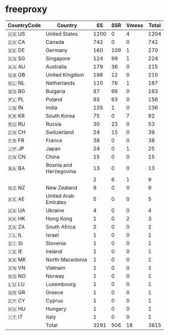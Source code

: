 # freeproxy

|CountryCode|Country|SS|SSR|Vmess|Total|
|  ----  | ----  |  ----  | ----  |  ----  | ----  |
|🇺🇸 US|United States|1200|0|4|1204|
|🇨🇦 CA|Canada|742|0|0|742|
|🇩🇪 DE|Germany|160|109|1|270|
|🇸🇬 SG|Singapore|124|99|1|224|
|🇦🇺 AU|Australia|179|36|0|215|
|🇬🇧 GB|United Kingdom|198|12|0|210|
|🇳🇱 NL|Netherlands|110|76|1|187|
|🇧🇬 BG|Bulgaria|97|66|0|163|
|🇵🇱 PL|Poland|93|63|0|156|
|🇮🇳 IN|India|135|1|0|136|
|🇰🇷 KR|South Korea|75|0|7|82|
|🇷🇺 RU|Russia|30|23|0|53|
|🇨🇭 CH|Switzerland|24|15|0|39|
|🇫🇷 FR|France|38|0|0|38|
|🇯🇵 JP|Japan|24|0|1|25|
|🇨🇳 CN|China|15|0|0|15|
|🇧🇦 BA|Bosnia and Herzegovina|13|0|0|13|
| ||2|6|1|9|
|🇳🇿 NZ|New Zealand|9|0|0|9|
|🇦🇪 AE|United Arab Emirates|5|0|0|5|
|🇺🇦 UA|Ukraine|4|0|0|4|
|🇭🇰 HK|Hong Kong|1|0|2|3|
|🇿🇦 ZA|South Africa|2|0|0|2|
|🇮🇱 IL|Israel|1|0|0|1|
|🇸🇮 SI|Slovenia|1|0|0|1|
|🇮🇪 IE|Ireland|1|0|0|1|
|🇲🇰 MK|North Macedonia|1|0|0|1|
|🇻🇳 VN|Vietnam|1|0|0|1|
|🇳🇴 NO|Norway|1|0|0|1|
|🇱🇺 LU|Luxembourg|1|0|0|1|
|🇬🇷 GR|Greece|1|0|0|1|
|🇨🇾 CY|Cyprus|1|0|0|1|
|🇭🇺 HU|Hungary|1|0|0|1|
|🇮🇹 IT|Italy|1|0|0|1|
||Total|3291|506|18|3815|

